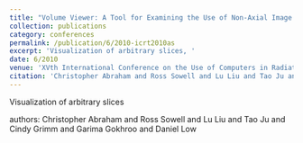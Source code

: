 ```yaml
---
title: "Volume Viewer: A Tool for Examining the Use of Non-Axial Image Planes in Treatment Planning"
collection: publications
category: conferences
permalink: /publication/6/2010-icrt2010as
excerpt: 'Visualization of arbitrary slices, '
date: 6/2010
venue: 'XVth International Conference on the Use of Computers in Radiation Therapy'
citation: 'Christopher Abraham and Ross Sowell and Lu Liu and Tao Ju and Cindy Grimm and Garima Gokhroo and Daniel Low'
---
```

Visualization of arbitrary slices

authors: Christopher Abraham and Ross Sowell and Lu Liu and Tao Ju and Cindy Grimm and Garima Gokhroo and Daniel Low